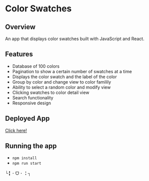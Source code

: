 # Color Swatches

## Overview
An app that displays color swatches built with JavaScript and React.

## Features 
* Database of 100 colors
* Pagination to show a certain number of swatches at a time
* Displays the color swatch and the label of the color
* Group by color and change view to color familily
* Ability to select a random color and modify view
* Clicking swatches to color detail view
* Search functionality 
* Responsive design

## Deployed App
[Click here!](https://color-swatches-lg.herokuapp.com/)

## Running the app

- `npm install`
- `npm run start`

└╏ ･ ᗜ ･ ╏┐
